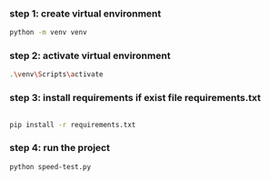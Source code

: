 ### step 1: create virtual environment
```bash
python -m venv venv
```

### step 2: activate virtual environment
```bash
.\venv\Scripts\activate
```

### step 3: install requirements if exist file requirements.txt
```bash

pip install -r requirements.txt
```

### step 4: run the project
```bash
python speed-test.py

```